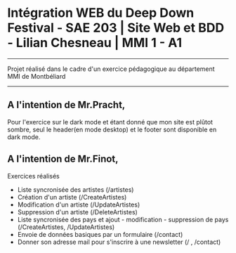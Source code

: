 # Intégration WEB du Deep Down Festival - SAE 203 | Site Web et BDD - Lilian Chesneau | MMI 1 - A1

---

Projet réalisé dans le cadre d'un exercice pédagogique au département MMI de Montbéliard

---

## A l'intention de Mr.Pracht,

Pour l'exercice sur le dark mode et étant donné que mon site est plûtot sombre, seul le header(en mode desktop) et le footer sont disponible en dark mode.

## A l'intention de Mr.Finot,

Exercices réalisés

- Liste syncronisée des artistes (/artistes)
- Création d'un artiste (/CreateArtistes)
- Modification d'un artiste (/UpdateArtistes)
- Suppression d'un artiste (/DeleteArtistes)
- Liste syncronisée des pays et ajout - modification - suppression de pays (/CreateArtistes, /UpdateArtistes)
- Envoie de données basiques par un formulaire (/contact)
- Donner son adresse mail pour s'inscrire à une newsletter (/ , /contact)
